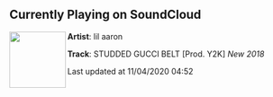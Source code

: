 ## Currently Playing on SoundCloud

[<img align="left" width="100" src="https://i1.sndcdn.com/artworks-000426571776-qrpnuz-t50x50.jpg">](https://soundcloud.com/lilaaron911/studded-gucci-belt)

**Artist**: lil aaron 

**Track**: STUDDED GUCCI BELT [Prod. Y2K] *New 2018*

Last updated at 11/04/2020 04:52
